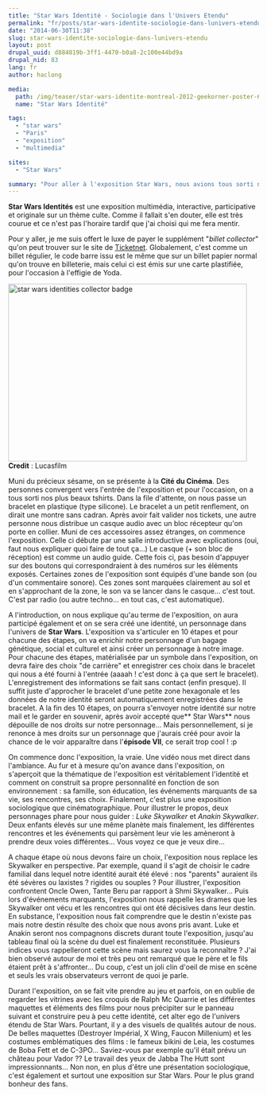 ```yaml
---
title: "Star Wars Identité - Sociologie dans l'Univers Etendu"
permalink: "fr/posts/star-wars-identite-sociologie-dans-lunivers-etendu.html"
date: "2014-06-30T11:38"
slug: star-wars-identite-sociologie-dans-lunivers-etendu
layout: post
drupal_uuid: d884819b-3ff1-4470-b0a8-2c100e44bd9a
drupal_nid: 83
lang: fr
author: haclong

media:
  path: /img/teaser/star-wars-identite-montreal-2012-geekorner-poster-610x250.png
  name: "Star Wars Identité"

tags:
  - "star wars"
  - "Paris"
  - "exposition"
  - "multimedia"

sites:
  - "Star Wars"

summary: "Pour aller à l'exposition Star Wars, nous avions tous sorti nos plus beaux tshirts sur l'univers. Savions nous alors que nous allions être plongés un peu plus dans son Univers Etendu et participer de notre personne à sa population ?"
---
```


**Star Wars Identités** est une exposition multimédia, interactive, participative et originale sur un thème culte. Comme il fallait s'en douter, elle est très courue et ce n'est pas l'horaire tardif que j'ai choisi qui me fera mentir.

Pour y aller, je me suis offert le luxe de payer le supplément "*billet collector*" qu'on peut trouver sur le site de <a href="http://www.ticketmaster.fr/" target="_blank">Ticketnet</a>. Globalement, c'est comme un billet régulier, le code barre issu est le même que sur un billet papier normal qu'on trouve en billeterie, mais celui ci est émis sur une carte plastifiée, pour l'occasion à l'effigie de Yoda.

<div class="image-body">

<img src="/img/body/bcc_m2_303137.jpg" width="480" height="357" alt="star wars identities collector badge"/>
<span><strong>Credit</strong> : Lucasfilm</span>

</div>

Muni du précieux sésame, on se présente à la **Cité du Cinéma**. Des personnes convergent vers l'entrée de l'exposition et pour l'occasion, on a tous sorti nos plus beaux tshirts. Dans la file d'attente, on nous passe un bracelet en plastique (type silicone). Le bracelet a un petit renflement, on dirait une montre sans cadran. Après avoir fait valider nos tickets, une autre personne nous distribue un casque audio avec un bloc récepteur qu'on porte en collier. Muni de ces accessoires assez étranges, on commence l'exposition. Celle ci débute par une salle introductive avec explications (oui, faut nous expliquer quoi faire de tout ça...) Le casque (+ son bloc de réception) est comme un audio guide. Cette fois ci, pas besoin d'appuyer sur des boutons qui correspondraient à des numéros sur les éléments exposés. Certaines zones de l'exposition sont équipés d'une bande son (ou d'un commentaire sonore). Ces zones sont marquées clairement au sol et en s'approchant de la zone, le son va se lancer dans le casque... c'est tout. C'est par radio (ou autre techno... en tout cas, c'est automatique).

A l'introduction, on nous explique qu'au terme de l'exposition, on aura participé également et on se sera créé une identité, un personnage dans l'univers de **Star Wars**. L'exposition va s'articuler en 10 étapes et pour chacune des étapes, on va enrichir notre personnage d'un bagage génétique, social et culturel et ainsi créer un personnage à notre image. Pour chacune des étapes, matérialisée par un symbole dans l'exposition, on devra faire des choix "de carrière" et enregistrer ces choix dans le bracelet qui nous a été fourni à l'entrée (aaaah ! c'est donc à ça que sert le bracelet). L'enregistrement des informations se fait sans contact (enfin presque). Il suffit juste d'approcher le bracelet d'une petite zone hexagonale et les données de notre identité seront automatiquement enregistrées dans le bracelet. A la fin des 10 étapes, on pourra s'envoyer notre identité sur notre mail et le garder en souvenir, après avoir accepté que** Star Wars** nous dépouille de nos droits sur notre personnage... Mais personnellement, si je renonce à mes droits sur un personnage que j'aurais créé pour avoir la chance de le voir apparaître dans l'**épisode VII**, ce serait trop cool ! :p

On commence donc l'exposition, la vraie. Une vidéo nous met direct dans l'ambiance. Au fur et à mesure qu'on avance dans l'exposition, on s'aperçoit que la thématique de l'exposition est véritablement l'identité et comment on construit sa propre personnalité en fonction de son environnement : sa famille, son éducation, les événements marquants de sa vie, ses rencontres, ses choix. Finalement, c'est plus une exposition sociologique que cinématographique. Pour illustrer le propos, deux personnages phare pour nous guider : *Luke Skywalker* et *Anakin Skywalker*. Deux enfants élevés sur une même planète mais finalement, les différentes rencontres et les événements qui parsèment leur vie les amèneront à prendre deux voies différentes... Vous voyez ce que je veux dire...

A chaque étape où nous devons faire un choix, l'exposition nous replace les Skywalker en perspective. Par exemple, quand il s'agit de choisir le cadre familial dans lequel notre identité aurait été élevé : nos "parents" auraient ils été sévères ou laxistes ? rigides ou souples ? Pour illustrer, l'exposition confrontent Oncle Owen, Tante Beru par rapport à Shmi Skywalker... Puis lors d'événements marquants, l'exposition nous rappelle les drames que les Skywalker ont vécu et les rencontres qui ont été décisives dans leur destin. En substance, l'exposition nous fait comprendre que le destin n'existe pas mais notre destin résulte des choix que nous avons pris avant. Luke et Anakin seront nos compagnons discrets durant toute l'exposition, jusqu'au tableau final où la scène du duel est finalement reconstituée. Plusieurs indices vous rappelleront cette scène mais saurez vous la reconnaître ? J'ai bien observé autour de moi et très peu ont remarqué que le père et le fils étaient prêt à s'affronter... Du coup, c'est un joli clin d'oeil de mise en scène et seuls les vrais observateurs verront de quoi je parle.

Durant l'exposition, on se fait vite prendre au jeu et parfois, on en oublie de regarder les vitrines avec les croquis de Ralph Mc Quarrie et les différentes maquettes et éléments des films pour nous précipiter sur le panneau suivant et construire peu à peu cette identité, cet alter ego de l'univers étendu de Star Wars. Pourtant, il y a des visuels de qualités autour de nous. De belles maquettes (Destroyer Impérial, X Wing, Faucon Millenium) et les costumes emblématiques des films : le fameux bikini de Leia, les costumes de Boba Fett et de C-3PO... Saviez-vous par exemple qu'il était prévu un château pour Vador ?? Le travail des yeux de Jabba The Hutt sont impressionnants... Non non, en plus d'être une présentation sociologique, c'est également et surtout une exposition sur Star Wars. Pour le plus grand bonheur des fans.
